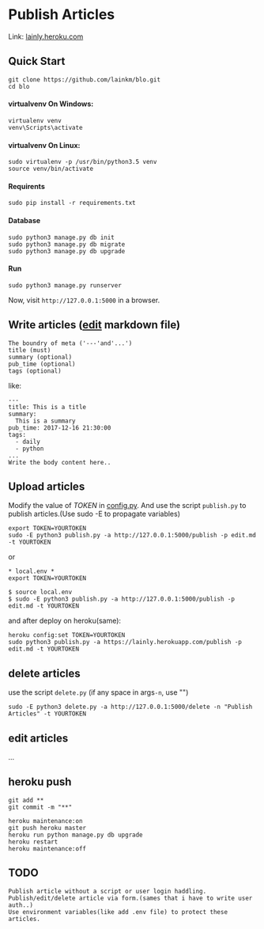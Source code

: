 Publish Articles
================

Link: [lainly.heroku.com](https://lainly.herokuapp.com/)

Quick Start
-----------


    git clone https://github.com/lainkm/blo.git
    cd blo

#### virtualvenv On Windows:

    virtualenv venv
    venv\Scripts\activate

#### virtualvenv On Linux:

    sudo virtualenv -p /usr/bin/python3.5 venv
    source venv/bin/activate

#### Requirents

    sudo pip install -r requirements.txt

#### Database

    sudo python3 manage.py db init
    sudo python3 manage.py db migrate
    sudo python3 manage.py db upgrade

#### Run

    sudo python3 manage.py runserver

Now, visit `http://127.0.0.1:5000` in a browser.


Write articles ([edit](https://raw.githubusercontent.com/lainkm/blo/master/edit.md) markdown file)
--------------------------------------------------------------------------------------------------

    The boundry of meta ('---'and'...')
    title (must)
    summary (optional)
    pub_time (optional)
    tags (optional)

like:

    ---
    title: This is a title
    summary:
      This is a summary
    pub_time: 2017-12-16 21:30:00
    tags:
      - daily
      - python
    ...
    Write the body content here..


Upload articles
---------------

Modify the value of *TOKEN* in [config.py](config.py). 
And use the script `publish.py` to publish articles.(Use sudo -E to propagate variables)

    export TOKEN=YOURTOKEN
    sudo -E python3 publish.py -a http://127.0.0.1:5000/publish -p edit.md -t YOURTOKEN

or 

    * local.env *
    export TOKEN=YOURTOKEN

    $ source local.env
    $ sudo -E python3 publish.py -a http://127.0.0.1:5000/publish -p edit.md -t YOURTOKEN

and after deploy on heroku(same):


    heroku config:set TOKEN=YOURTOKEN
    sudo python3 publish.py -a https://lainly.herokuapp.com/publish -p edit.md -t YOURTOKEN

delete articles
---------------
use the script `delete.py` (if any space in args`-n`, use "")

    sudo -E python3 delete.py -a http://127.0.0.1:5000/delete -n "Publish Articles" -t YOURTOKEN

edit articles
-------------
\.\.\.


heroku push
-----------

    git add **
    git commit -m "**"

    heroku maintenance:on
    git push heroku master
    heroku run python manage.py db upgrade
    heroku restart
    heroku maintenance:off

TODO
----

    Publish article without a script or user login haddling.
    Publish/edit/delete article via form.(sames that i have to write user auth..)
    Use environment variables(like add .env file) to protect these articles.

